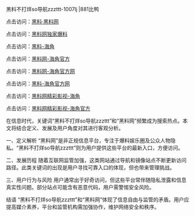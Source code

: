 黑料不打烊so导航zzzttt-1007lj |881比鸭

点击访问：<a href="https://heiliaolvzlu3.pages.dev">黑料·黑料网</a>

点击访问：<a href="https://heiliaoyvnrda.pages.dev">黑料网独家爆料</a>

点击访问：<a href="https://heiliaooxfe5rb.pages.dev">黑料-海角</a>

点击访问：<a href="https://heiliao5s28gk.pages.dev">黑料网-海角官方</a>

点击访问：<a href="https://heiliao3gvg9x.pages.dev">黑料网-海角官方网</a>

点击访问：<a href="https://heiliaoryrhyu.pages.dev">黑料-海角官方网</a>

点击访问：<a href="https://heiliaokof3cy.pages.dev">黑料网精彩影视-海角</a>

点击访问：<a href="https://heiliao9wsbg3.pages.dev">黑料网精彩影视-海角官方</a>

在信息时代，关键词“黑料不打烊so导航zzzttt”和“黑料网”频繁成为搜索热点。本文将结合定义、发展及用户角度对其进行客观分析。

一、定义解析
“黑料网”是非正规信息平台，专注于爆料娱乐圈及公众人物隐私。“黑料不打烊so导航zzzttt”则为用户提供这些平台的最新入口，方便访问。

二、发展历程
随着互联网监管加强，这类网站通过导航和镜像站点不断更新访问路径。此类关键词的出现是用户寻找可靠入口的体现，但也带来管理挑战。

三、用户行为与风险
用户通常出于好奇访问，但这些平台常伴随隐私泄露和信息真实性问题。部分站点可能含有恶意代码，用户需警惕安全风险。

结语
“黑料不打烊so导航zzzttt”和“黑料网”体现了信息自由与监管的矛盾。用户应提高媒介素养，平台和监管机构需加强协作，维护网络安全和秩序。

